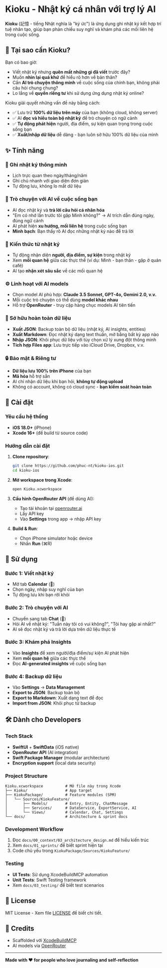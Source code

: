 # Kioku - Nhật ký cá nhân với trợ lý AI

**Kioku** (記憶 - tiếng Nhật nghĩa là "ký ức") là ứng dụng ghi nhật ký kết hợp trí tuệ nhân tạo, giúp bạn phản chiếu suy nghĩ và khám phá các mối liên hệ trong cuộc sống.

## 🎯 Tại sao cần Kioku?

Bạn có bao giờ:
- Viết nhật ký nhưng **quên mất những gì đã viết** trước đây?
- Muốn **nhìn lại quá khứ** để hiểu rõ hơn về bản thân?
- Cần **AI trò chuyện thông minh** về cuộc sống của chính bạn, không phải câu hỏi chung chung?
- Lo lắng về **quyền riêng tư** khi sử dụng ứng dụng nhật ký online?

Kioku giải quyết những vấn đề này bằng cách:
- ✅ Lưu trữ **100% dữ liệu trên máy** của bạn (không cloud, không server)
- ✅ AI **đọc và hiểu toàn bộ nhật ký** để trò chuyện có ngữ cảnh
- ✅ **Tự động phát hiện** người, địa điểm, sự kiện quan trọng trong cuộc sống bạn
- ✅ **Xuất/nhập dữ liệu** dễ dàng - bạn luôn sở hữu 100% dữ liệu của mình

## ✨ Tính năng

### 📝 Ghi nhật ký thông minh
- Lịch trực quan theo ngày/tháng/năm
- Ghi chú nhanh với giao diện đơn giản
- Tự động lưu, không lo mất dữ liệu

### 🤖 Trò chuyện với AI về cuộc sống bạn
- AI đọc nhật ký và **trả lời câu hỏi cá nhân hóa**
- "Em có nhớ lần trước tôi gặp Minh không?" → AI trích dẫn đúng ngày, đúng ngữ cảnh
- AI phát hiện **xu hướng, mối liên hệ** trong cuộc sống bạn
- **Minh bạch**: Bạn thấy rõ AI đọc những nhật ký nào để trả lời

### 🧠 Kiến thức từ nhật ký
- Tự động nhận diện **người, địa điểm, sự kiện** trong nhật ký
- Xem **mối quan hệ** giữa các thực thể (ví dụ: Minh - bạn thân - gặp ở quán café)
- AI tạo **nhận xét sâu sắc** về các mối quan hệ

### ⚙️ Linh hoạt với AI models
- Chọn model AI phù hợp: **Claude 3.5 Sonnet, GPT-4o, Gemini 2.0, v.v.**
- Mỗi cuộc trò chuyện có thể dùng **model khác nhau**
- Hỗ trợ **OpenRouter** - truy cập hàng chục models AI tiên tiến

### 💾 Sở hữu hoàn toàn dữ liệu
- **Xuất JSON**: Backup toàn bộ dữ liệu (nhật ký, AI insights, entities)
- **Xuất Markdown**: Đọc nhật ký dạng text thuần, mở bằng bất kỳ app nào
- **Nhập JSON**: Khôi phục dữ liệu với tùy chọn xử lý xung đột thông minh
- **Tích hợp Files app**: Lưu trực tiếp vào iCloud Drive, Dropbox, v.v.

### 🔒 Bảo mật & Riêng tư
- **Dữ liệu lưu 100% trên iPhone** của bạn
- **Mã hóa** hỗ trợ sẵn
- AI chỉ nhận dữ liệu khi bạn hỏi, **không tự động upload**
- Không có account, không có cloud sync - **bạn kiểm soát hoàn toàn**

## 📲 Cài đặt

### Yêu cầu hệ thống
- **iOS 18.0+** (iPhone)
- **Xcode 16+** (để build từ source code)

### Hướng dẫn cài đặt

1. **Clone repository**:
   ```bash
   git clone https://github.com/phuc-nt/kioku-ios.git
   cd kioku-ios
   ```

2. **Mở workspace trong Xcode**:
   ```bash
   open Kioku.xcworkspace
   ```

3. **Cấu hình OpenRouter API** (để dùng AI):
   - Tạo tài khoản tại [openrouter.ai](https://openrouter.ai)
   - Lấy API key
   - Vào **Settings** trong app → nhập API key

4. **Build & Run**:
   - Chọn iPhone simulator hoặc device
   - Nhấn **Run** (⌘R)

## 🚀 Sử dụng

### Bước 1: Viết nhật ký
- Mở tab **Calendar** (📅)
- Chọn ngày, nhập suy nghĩ của bạn
- Tự động lưu khi bạn rời khỏi

### Bước 2: Trò chuyện với AI
- Chuyển sang tab **Chat** (💬)
- Hỏi AI về nhật ký: "Tuần này tôi có vui không?", "Tôi hay gặp ai nhất?"
- AI sẽ đọc nhật ký và trả lời dựa trên dữ liệu thực tế

### Bước 3: Khám phá Insights
- Vào **Insights** để xem người/địa điểm/sự kiện AI phát hiện
- Xem **mối quan hệ** giữa các thực thể
- Đọc **AI-generated insights** về cuộc sống bạn

### Bước 4: Backup dữ liệu
- Vào **Settings** → **Data Management**
- **Export to JSON**: Backup toàn bộ
- **Export to Markdown**: Xuất dạng text để đọc
- **Import from JSON**: Khôi phục từ backup

## 🛠️ Dành cho Developers

### Tech Stack
- **SwiftUI** + **SwiftData** (iOS native)
- **OpenRouter API** (AI integration)
- **Swift Package Manager** (modular architecture)
- **Encryption support** (local data security)

### Project Structure
```
Kioku.xcworkspace          # Mở file này trong Xcode
├── Kioku/                 # App target
├── KiokuPackage/          # Feature modules (SPM)
│   └── Sources/KiokuFeature/
│       ├── Models/        # Entry, Entity, ChatMessage
│       ├── Services/      # DataService, ExportService, AI
│       └── Views/         # Calendar, Chat, Settings
└── docs/                  # Architecture & sprint docs
```

### Development Workflow
1. Đọc `docs/00_context/03_architecture_design.md` để hiểu kiến trúc
2. Xem `docs/01_sprints/` để biết sprint hiện tại
3. Code chủ yếu trong `KiokuPackage/Sources/KiokuFeature/`

### Testing
- **UI Tests**: Sử dụng XcodeBuildMCP automation
- **Unit Tests**: Swift Testing framework
- Xem `docs/03_testing/` để biết test scenarios

## 📄 License

MIT License - Xem file [LICENSE](LICENSE) để biết chi tiết.

## 🙏 Credits

- Scaffolded với [XcodeBuildMCP](https://github.com/cameroncooke/XcodeBuildMCP)
- AI models via [OpenRouter](https://openrouter.ai)

---

**Made with ❤️ for people who love journaling and self-reflection**
